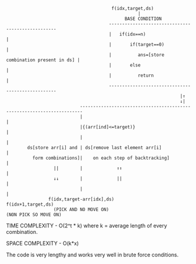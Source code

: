                                             f(idx,target,ds)
                                                      |
                                                 BASE CONDITION
                                           --------------------------------------------------
                                           |   if(idx==n)                                   |
                                           |       if(target==0)                            |
                                           |          ans=[store combination present in ds] |
                                           |       else                                     |
                                           |          return                                |
                                           --------------------------------------------------
                                                                      |↑
                                                                      ↓|
                                -----------------------------------------------------------------------
                                |                                                                     |
                                |{(arr[ind]<=target)}                                                 |
                                |                                                                     |
            ds[store arr[i] and | ds[remove last element arr[i]                                       |
              form combinations]|    on each step of backtracking]                                    |
                      ||        |             ↑↑                                                      |
                      ↓↓        |             ||                                                      |
                                |                                                                     |
                    f(idx,target-arr[idx],ds)                                                f(idx+1,target,ds)
                      (PICK AND NO MOVE ON)                                                 (NON PICK SO MOVE ON)

TIME COMPLEXITY - O(2^t * k) where k = average length of every combination. 

SPACE COMPLEXITY - O(k*x) 

The code is very lengthy and works very well in brute force conditions.
                  
